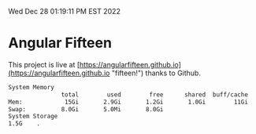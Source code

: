 Wed Dec 28 01:19:11 PM EST 2022

# Angular Fifteen


This project is live at [https://angularfifteen.github.io](https://angularfifteen.github.io "fifteen!") thanks to Github.

```bash
System Memory
               total        used        free      shared  buff/cache   available
Mem:            15Gi       2.9Gi       1.2Gi       1.0Gi        11Gi        10Gi
Swap:          8.0Gi       5.0Mi       8.0Gi
System Storage
1.5G	.
```
